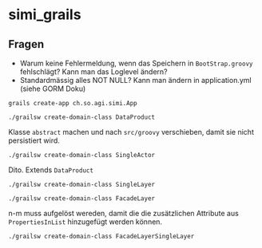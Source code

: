 # simi_grails

## Fragen
- Warum keine Fehlermeldung, wenn das Speichern in `BootStrap.groovy` fehlschlägt? Kann man das Loglevel ändern?
- Standardmässig alles NOT NULL? Kann man ändern in application.yml (siehe GORM Doku)

```
grails create-app ch.so.agi.simi.App
```

```
./grailsw create-domain-class DataProduct
```

Klasse `abstract` machen und nach `src/groovy` verschieben, damit sie nicht persistiert wird.

```
./grailsw create-domain-class SingleActor
```

Dito. Extends `DataProduct`

```
./grailsw create-domain-class SingleLayer
```
```
./grailsw create-domain-class FacadeLayer
```

n-m muss aufgelöst wereden, damit die die zusätzlichen Attribute aus `PropertiesInList` hinzugefügt werden können.
```
./grailsw create-domain-class FacadeLayerSingleLayer
```

